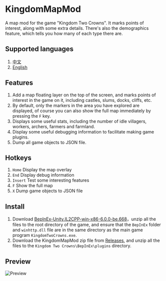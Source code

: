 # KingdomMapMod

A map mod for the game "Kingdom Two Crowns". It marks points of interest, along with some extra details. There's also the demographics feature, which tells you how many of each type there are.

## Supported languages

1. [中文](https://github.com/abevol/KingdomMapMod/blob/master/Readme.zh-CN.md)
2. [English](https://github.com/abevol/KingdomMapMod/blob/master/Readme.md)

## Features

1. Add a map floating layer on the top of the screen, and marks points of interest in the game on it, including castles, slums, docks, cliffs, etc.
2. By default, only the markers in the area you have explored are displayed, of course you can also show the full map immediately by pressing the `F` key.
3. Displays some useful stats, including the number of idle villagers, workers, archers, farmers and farmland.
4. Display some useful debugging information to facilitate making game plugins.
5. Dump all game objects to JSON file.

## Hotkeys

1. `Home` Display the map overlay
2. `End` Display debug information
3. `Insert` Test some interesting features
4. `F` Show the full map
5. `X` Dump game objects to JSON file

## Install

1. Download [BepInEx-Unity.IL2CPP-win-x86-6.0.0-be.668](https://builds.bepinex.dev/projects/bepinex_be/668/BepInEx-Unity.IL2CPP-win-x86-6.0.0-be.668%2B46e297f.zip)，unzip all the files to the root directory of the game, and ensure that the `BepInEx` folder and `winhttp.dll` file are in the same directory as the main game program `KingdomTwoCrowns.exe`.
2. Download the KingdomMapMod zip file from [Releases](https://github.com/abevol/KingdomMapMod/releases), and unzip all the files to the `Kingdom Two Crowns\BepInEx\plugins` directory.

## Preview

![Preview](https://github.com/abevol/KingdomMapMod/blob/master/preview.png)
